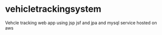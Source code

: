 # vehicletrackingsystem
Vehcle tracking web app using jsp jsf and jpa and mysql service hosted on aws 
